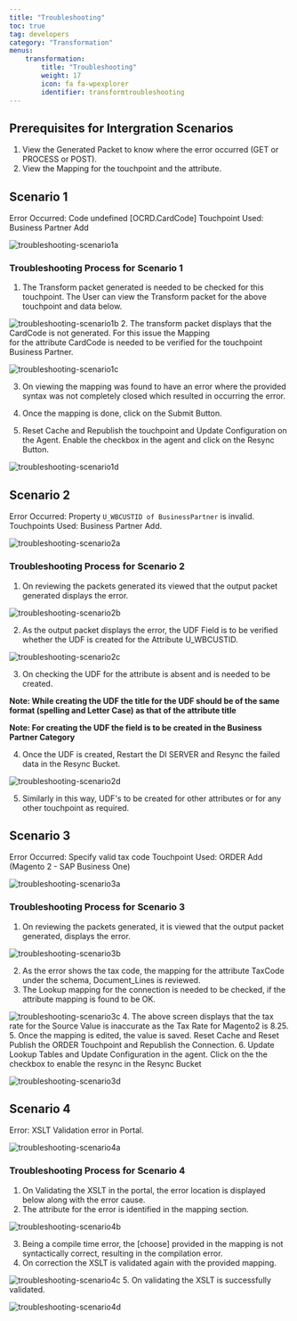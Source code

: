 ```yaml
---
title: "Troubleshooting"
toc: true
tag: developers
category: "Transformation"
menus: 
    transformation:        
        title: "Troubleshooting"
        weight: 17
        icon: fa fa-wpexplorer
        identifier: transformtroubleshooting
---
```



## Prerequisites for Intergration Scenarios

1.	View the Generated Packet to know where the error occurred (GET or PROCESS or POST).
2.	View the Mapping for the touchpoint and the attribute.

## Scenario 1

Error Occurred: Code undefined [OCRD.CardCode] 
Touchpoint Used: Business Partner Add 

![troubleshooting-scenario1a](/staticfiles/Transformation/media/troubleshooting-scenario1a.png)

### Troubleshooting Process for Scenario 1
1.	The Transform packet generated is needed to be checked for this touchpoint. The User can view the Transform packet 
    for the above touchpoint and data below. 

![troubleshooting-scenario1b](/staticfiles/Transformation/media/troubleshooting-scenario1b.png)
2.	The transform packet displays that the CardCode is not generated. For this issue the Mapping  
    for the attribute CardCode is needed to be verified for the touchpoint Business Partner.

![troubleshooting-scenario1c](/staticfiles/Transformation/media/troubleshooting-scenario1c.png)

3.  On viewing the mapping was found to have an error where the provided syntax was not completely closed which resulted in occurring the error. 

4.	Once the mapping is done, click on the Submit Button. 

5.  Reset Cache and Republish the touchpoint and Update Configuration on the Agent. Enable the 
    checkbox in the agent and click on the Resync Button.

![troubleshooting-scenario1d](/staticfiles/Transformation/media/troubleshooting-scenario1d.png)

## Scenario 2

Error Occurred: Property `U_WBCUSTID of BusinessPartner` is invalid.
Touchpoints Used: Business Partner Add.

![troubleshooting-scenario2a](/staticfiles/Transformation/media/troubleshooting-scenario2a.png)
### Troubleshooting Process for Scenario 2

1.	On reviewing the packets generated its viewed that the output packet generated displays the error.

![troubleshooting-scenario2b](/staticfiles/Transformation/media/troubleshooting-scenario2b.png)

2.  As the output packet displays the error, the UDF Field is to be verified whether the UDF is created for the Attribute U_WBCUSTID. 

![troubleshooting-scenario2c](/staticfiles/Transformation/media/troubleshooting-scenario2c.png)

3.  On checking the UDF for the attribute is absent and is needed to be created.

**Note: While creating the UDF the title for the UDF should be of the same format (spelling and Letter Case) as that of the attribute title**

**Note: For creating the UDF the field is to be created in the Business Partner Category**

4.	Once the UDF is created, Restart the DI SERVER and Resync the failed data in the Resync Bucket. 

![troubleshooting-scenario2d](/staticfiles/Transformation/media/troubleshooting-scenario2d.png)

5.  Similarly in this way, UDF's to be created for other attributes or for any other touchpoint as required.

## Scenario 3

Error Occurred: Specify valid tax code
Touchpoint Used: ORDER Add (Magento 2 - SAP Business One)

![troubleshooting-scenario3a](/staticfiles/Transformation/media/troubleshooting-scenario3a.png)

### Troubleshooting Process for Scenario 3

1.	On reviewing the packets generated, it is viewed that the output packet generated, displays the error.

![troubleshooting-scenario3b](/staticfiles/Transformation/media/troubleshooting-scenario3b.png)

2.  As the error shows the tax code, the mapping for the attribute TaxCode under the schema, Document_Lines is reviewed.
3.  The Lookup mapping for the connection is needed to be checked, if the attribute mapping is found to be OK.

![troubleshooting-scenario3c](/staticfiles/Transformation/media/troubleshooting-scenario3c.png)
4.  The above screen displays that the tax rate for the Source Value is inaccurate as the Tax Rate for Magento2 is 8.25.
5.  Once the mapping is edited, the value is saved. Reset Cache and Reset Publish the ORDER Touchpoint and Republish the Connection.
6.  Update Lookup Tables and Update Configuration in the agent. Click on the the checkbox to enable the resync in the Resync Bucket

![troubleshooting-scenario3d](/staticfiles/Transformation/media/troubleshooting-scenario3d.png)

## Scenario 4

Error: XSLT Validation error in Portal.

![troubleshooting-scenario4a](/staticfiles/Transformation/media/troubleshooting-scenario4a.png)

### Troubleshooting Process for Scenario 4

1.	On Validating the XSLT in the portal, the error location is displayed below along with the error cause.
2.	The attribute for the error is identified in the mapping section.

![troubleshooting-scenario4b](/staticfiles/Transformation/media/troubleshooting-scenario4b.png)

3.  Being a compile time error, the [choose] provided in the mapping is not syntactically correct, resulting in the compilation error.
4.	On correction the XSLT is validated again with the provided mapping.

![troubleshooting-scenario4c](/staticfiles/Transformation/media/troubleshooting-scenario4c.png)
5.  On validating the XSLT is successfully validated.

![troubleshooting-scenario4d](/staticfiles/Transformation/media/troubleshooting-scenario4d.png)